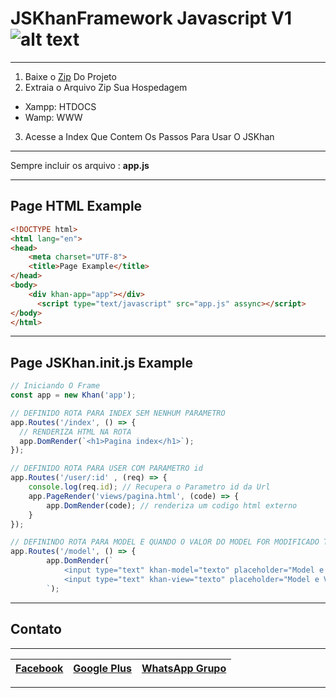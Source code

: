 # JSKhanFramework Javascript V1  ![alt text](http://brg4pafj.apps.lair.io/assets/images/icone.ico "Logo JSKHAN")
__________________________________________________________

  1. Baixe o [Zip](https://codeload.github.com/PauloSergioRomaoJunior/JSKhan/zip/master) Do Projeto
  2. Extraia o Arquivo Zip Sua Hospedagem
   * Xampp: HTDOCS
   * Wamp: WWW
  3. Acesse a Index Que Contem Os Passos Para Usar O JSKhan
  
__________________________________________________________

Sempre incluir os arquivo : **app.js**

__________________________________________________________
## Page HTML Example
```html
<!DOCTYPE html>
<html lang="en">
<head>
	<meta charset="UTF-8">
	<title>Page Example</title>
</head>
<body>
    <div khan-app="app"></div>
	  <script type="text/javascript" src="app.js" assync></script>
</body>
</html>
```
__________________________________________________________
## Page JSKhan.init.js Example
```javascript
// Iniciando O Frame
const app = new Khan('app');

// DEFINIDO ROTA PARA INDEX SEM NENHUM PARAMETRO
app.Routes('/index', () => {
  // RENDERIZA HTML NA ROTA
  app.DomRender(`<h1>Pagina index</h1>`);
});

// DEFINIDO ROTA PARA USER COM PARAMETRO id
app.Routes('/user/:id' , (req) => {
    console.log(req.id); // Recupera o Parametro id da Url
    app.PageRender('views/pagina.html', (code) => {
        app.DomRender(code); // renderiza um codigo html externo
    }
});

// DEFININDO ROTA PARA MODEL E QUANDO O VALOR DO MODEL FOR MODIFICADO TAMBEM MODIFICA NO VIEW
app.Routes('/model', () => {
		app.DomRender(`
			<input type="text" khan-model="texto" placeholder="Model e View 1 Com Inputs"/><br/>
			<input type="text" khan-view="texto" placeholder="Model e View 1 Com Inputs"/>
		`);
```
__________________________________________________________

## Contato
__________________________________________________________
[Facebook](http://facebook.com/PauloRodriguesYT) | [Google Plus](https://plus.google.com/108514517889295797166) | [WhatsApp Grupo](https://chat.whatsapp.com/0BVQ8R1AjeRA056eKKU1ZF)
------------ | ------------- | -------------

__________________________________________________________
